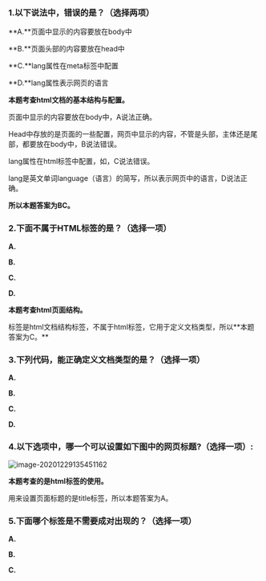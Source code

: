 ### **1**.以下说法中，错误的是？（选择两项）

**A.**页面中显示的内容要放在body中

**B.**页面头部的内容要放在head中

**C.**lang属性在meta标签中配置

**D.**lang属性表示网页的语言



**本题考查html文档的基本结构与配置。**

页面中显示的内容要放在body中，A说法正确。

Head中存放的是页面的一些配置，网页中显示的内容，不管是头部，主体还是尾部，都要放在body中，B说法错误。

lang属性在html标签中配置，如<html>，C说法错误。

lang是英文单词language（语言）的简写，所以表示网页中的语言，D说法正确。

**所以本题答案为BC。**



### 2.下面不属于HTML标签的是？（选择一项）

**A.**<body>

**B.**<html>

**C.**<!DOCTYPE HTML>

**D.**<head>

**本题考查html页面结构。**

<html><body><head>标签是html文档结构标签，<!DOCTYPE HTML>不属于html标签，它用于定义文档类型，所以**本题答案为C。**







### 3.下列代码，能正确定义文档类型的是？（选择一项）

**A.**<!doctype >

**B.**<!DOCTYPE HTML>

**C.**<html>

**D.**<HTML>





### 4.以下选项中，哪一个可以设置如下图中的网页标题?**（**选择一项**）:**

![image-20201229135451162](https://i.loli.net/2020/12/29/U5CGEhVHlqaSJxz.png)



**本题考查的是html标签的使用。**

 用来设置页面标题的是title标签，所以本题答案为A。





### 5.下面哪个标签是不需要成对出现的？（选择一项） 

**A.**<html>

**B.**<p>

**C.**<title>

**D.**<meta>



**本题考查单标签。**

不需要在标签中间添加内容的，是不用成对出现的，本题选项中，只有<meta>为单标签，**所以本题答案为D。**





### 6.下列选项中描述正确的是？（选择一项）

**A.**html是一种标记语言

**B.**html是一种高级语言

**C.**html是一种编程语言

**D.**html是一种标签语言



本题考查的是对HTML语言的表述，对HTML描述比较准确的说法是：超文本标记语言（ Hyper Text Markup Language），所以本题答案为A。



### 7.下列选项中，哪个标签里的内容不会在网页文档中显示？（选择两项）

**A.**<head>

**B.**<body>

**C.**<title>

**D.**<p>



**本题考查html标签的作用。**

<head>标签内的内容是不会在网页文档中显示的，主要用于定义文档的头部，它是所有头部元素的容器。<head> 中的元素可以引用脚本、指示浏览器在哪里找到样式表、提供元信息等等。

<title> 标签可定义文档的标题，内容不是显示在页面文档中，而是在网页的标签中显示。

<p> 标签定义段落，内容显示在页面文档中。

**所以本题答案为AC。**



### 8.以下哪个标签，是最小的标题标签？（选择一项）:

**A.**<h1></h1>

**B.**<h7></h7>

**C.**<h6></h6>

**D.**<h></h>



**本题考查的是标题标签。**

＜h1＞标签用于标题设置，从h1~h6, 从大到小，所以最小的是<h6>，最大的是<h1>。

html中没有<h>，<h7>，它们是错误写法，**所以本题答案为C。**



### 9.下面选项中，哪一个是用来设置空格的（选择一项）

**A.**

```html
&lt;
```

**B.**

```html
&nbsp;
```

**C.**

```html
&copy;
```

**D.**

```html
&gt;
```



**本题考查转义字符。**

&lt;表示小于号，&gt;表示大于号，&copy;表示版权符号©,&nbsp;表示空格，所以本题答案为B



### 10.下面代码，会在页面中显示几个空格（选择一项）



（备注：截图中的小点是按键盘空格键形成的空格）

效果图：

![image-20201229140057135](https://i.loli.net/2020/12/29/8qhteG1FKMuAspw.png)

**A.**10

**B.**3

**C.**5

**D.**4

**本题考查html5空格特性。**

一段文本中，开始位置手动输入的空格是不显示的，文本中间无论手动输入几个空格，只会显示一个。本题代码中，一共有4处手动空格，其中一处是文本开始位置，不显示。剩余3处在文本中间，每处会显示一个空格。加上有一处是转义字符&nbsp;设置的空格，一共显示4个空格，**所以本题答案为D。**





### 11.下列代码，能正确定义文档类型的是？（选择一项）

**A.**<!doctype >

**B.**<!DOCTYPE HTML>

**C.**<html>

**D.**<HTML>